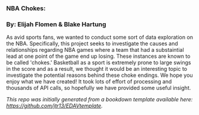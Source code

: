 
### NBA Chokes:

### By: Elijah Flomen & Blake Hartung

As avid sports fans, we wanted to conduct some sort of data exploration on the NBA. Specifically, this project seeks to investigate the causes and relationships regarding NBA games where a team that had a substaintial lead at one point of the game end up losing. These instances are known to be called 'chokes.' Basketball as a sport is extremely prone to large swings in the score and as a result, we thought it would be an interesting topic to investigate the potential reasons behind these choke endings. We hope you enjoy what we have created! It took lots of effort of processing and thousands of API calls, so hopefully we have provided some useful insight.

*This repo was initially generated from a bookdown template available here: https://github.com/jtr13/EDAVtemplate.*	




